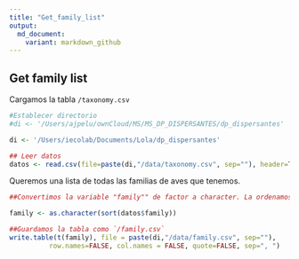 ```yaml
---
title: "Get_family_list"
output:
  md_document:
    variant: markdown_github
---
```

## Get family list

Cargamos la tabla `/taxonomy.csv`


```r
#Establecer directorio 
#di <- '/Users/ajpelu/ownCloud/MS/MS_DP_DISPERSANTES/dp_dispersantes'

di <- '/Users/iecolab/Documents/Lola/dp_dispersantes'

## Leer datos
datos <- read.csv(file=paste(di,"/data/taxonomy.csv", sep=""), header=TRUE, sep=",")
```

Queremos una lista de todas las familias de aves que tenemos. 


```r
##Convertimos la variable "family"" de factor a character. La ordenamos.

family <- as.character(sort(datos$family))

##Guardamos la tabla como `/family.csv`
write.table(t(family), file = paste(di,"/data/family.csv", sep=""), 
          row.names=FALSE, col.names = FALSE, quote=FALSE, sep=", ")
```
